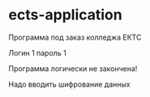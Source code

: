 # ects-application
Программа под заказ колледжа ЕКТС

Логин 1
пароль 1

Программа логически не закончена!

Надо вводить шифрование данных
